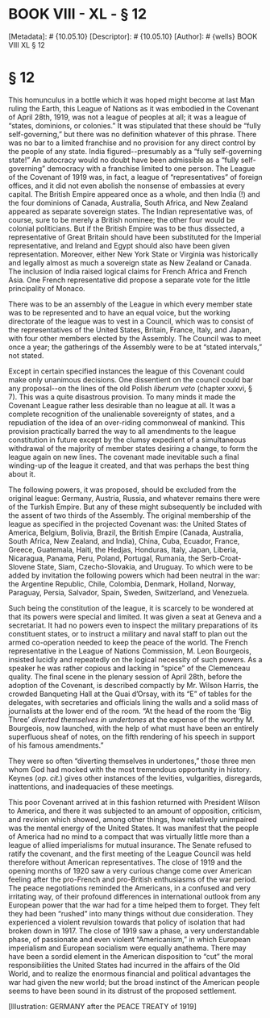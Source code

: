# BOOK VIII - XL - § 12
[Metadata]: # {10.05.10}
[Descriptor]: # {10.05.10}
[Author]: # {wells}
BOOK VIII
XL
§ 12
# § 12
This homunculus in a bottle which it was hoped might become at last Man ruling
the Earth, this League of Nations as it was embodied in the Covenant of April
28th, 1919, was not a league of peoples at all; it was a league of “states,
dominions, or colonies.” It was stipulated that these should be “fully
self-governing,” but there was no definition whatever of this phrase. There was
no bar to a limited franchise and no provision for any direct control by the
people of any state. India figured--presumably as a “fully self-governing
state!” An autocracy would no doubt have been admissible as a “fully
self-governing” democracy with a franchise limited to one person. The League of
the Covenant of 1919 was, in fact, a league of “representatives” of foreign
offices, and it did not even abolish the nonsense of embassies at every
capital. The British Empire appeared once as a whole, and then India (!) and
the four dominions of Canada, Australia, South Africa, and New Zealand appeared
as separate sovereign states. The Indian representative was, of course, sure to
be merely a British nominee; the other four would be colonial politicians. But
if the British Empire was to be thus dissected, a representative of Great
Britain should have been substituted for the Imperial representative, and
Ireland and Egypt should also have been given representation. Moreover, either
New York State or Virginia was historically and legally almost as much a
sovereign state as New Zealand or Canada. The inclusion of India raised logical
claims for French Africa and French Asia. One French representative did propose
a separate vote for the little principality of Monaco.

There was to be an assembly of the League in which every member state was to be
represented and to have an equal voice, but the working directorate of the
league was to vest in a Council, which was to consist of the representatives of
the United States, Britain, France, Italy, and Japan, with four other members
elected by the Assembly. The Council was to meet once a year; the gatherings of
the Assembly were to be at “stated intervals,” not stated.

Except in certain specified instances the league of this Covenant could make
only unanimous decisions. One dissentient on the council could bar any
proposal--on the lines of the old Polish _liberum veto_ (chapter xxxvi, § 7).
This was a quite disastrous provision. To many minds it made the Covenant
League rather less desirable than no league at all. It was a complete
recognition of the unalienable sovereignty of states, and a repudiation of the
idea of an over-riding commonweal of mankind. This provision practically barred
the way to all amendments to the league constitution in future except by the
clumsy expedient of a simultaneous withdrawal of the majority of member states
desiring a change, to form the league again on new lines. The covenant made
inevitable such a final winding-up of the league it created, and that was
perhaps the best thing about it.

The following powers, it was proposed, should be excluded from the original
league: Germany, Austria, Russia, and whatever remains there were of the
Turkish Empire. But any of these might subsequently be included with the assent
of two thirds of the Assembly. The original membership of the league as
specified in the projected Covenant was: the United States of America, Belgium,
Bolivia, Brazil, the British Empire (Canada, Australia, South Africa, New
Zealand, and India), China, Cuba, Ecuador, France, Greece, Guatemala, Haiti,
the Hedjas, Honduras, Italy, Japan, Liberia, Nicaragua, Panama, Peru, Poland,
Portugal, Rumania, the Serb-Croat-Slovene State, Siam, Czecho-Slovakia, and
Uruguay. To which were to be added by invitation the following powers which had
been neutral in the war: the Argentine Republic, Chile, Colombia, Denmark,
Holland, Norway, Paraguay, Persia, Salvador, Spain, Sweden, Switzerland, and
Venezuela.

Such being the constitution of the league, it is scarcely to be wondered at
that its powers were special and limited. It was given a seat at Geneva and a
secretariat. It had no powers even to inspect the military preparations of its
constituent states, or to instruct a military and naval staff to plan out the
armed co-operation needed to keep the peace of the world. The French
representative in the League of Nations Commission, M. Leon Bourgeois, insisted
lucidly and repeatedly on the logical necessity of such powers. As a speaker he
was rather copious and lacking in “spice” of the Clemenceau quality. The final
scene in the plenary session of April 28th, before the adoption of the
Covenant, is described compactly by Mr. Wilson Harris, the crowded Banqueting
Hall at the Quai d’Orsay, with its “E” of tables for the delegates, with
secretaries and officials lining the walls and a solid mass of journalists at
the lower end of the room. “At the head of the room the ‘Big Three’ _diverted
themselves in undertones_ at the expense of the worthy M. Bourgeois, now
launched, with the help of what must have been an entirely superfluous sheaf of
notes, on the fifth rendering of his speech in support of his famous
amendments.”

They were so often “diverting themselves in undertones,” those three men whom
God had mocked with the most tremendous opportunity in history. Keynes (_op.
cit._) gives other instances of the levities, vulgarities, disregards,
inattentions, and inadequacies of these meetings.

This poor Covenant arrived at in this fashion returned with President Wilson to
America, and there it was subjected to an amount of opposition, criticism, and
revision which showed, among other things, how relatively unimpaired was the
mental energy of the United States. It was manifest that the people of America
had no mind to a compact that was virtually little more than a league of allied
imperialisms for mutual insurance. The Senate refused to ratify the covenant,
and the first meeting of the League Council was held therefore without American
representatives. The close of 1919 and the opening months of 1920 saw a very
curious change come over American feeling after the pro-French and pro-British
enthusiasms of the war period. The peace negotiations reminded the Americans,
in a confused and very irritating way, of their profound differences in
international outlook from any European power that the war had for a time
helped them to forget. They felt they had been “rushed” into many things
without due consideration. They experienced a violent revulsion towards that
policy of isolation that had broken down in 1917. The close of 1919 saw a
phase, a very understandable phase, of passionate and even violent
“Americanism,” in which European imperialism and European socialism were
equally anathema. There may have been a sordid element in the American
disposition to “cut” the moral responsibilities the United States had incurred
in the affairs of the Old World, and to realize the enormous financial and
political advantages the war had given the new world; but the broad instinct of
the American people seems to have been sound in its distrust of the proposed
settlement.

[Illustration: GERMANY after the PEACE TREATY of 1919]

